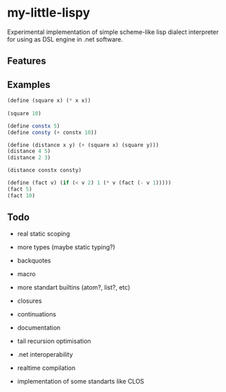 my-little-lispy
===============

Experimental implementation of simple scheme-like lisp dialect interpreter for using as DSL engine in .net software.

Features
--------

Examples
--------

```scheme
(define (square x) (* x x))
	
(square 10)

(define constx 5)
(define consty (+ constx 10))

(define (distance x y) (+ (square x) (square y)))
(distance 4 5)
(distance 2 3)

(distance constx consty)

(define (fact v) (if (< v 2) 1 (* v (fact (- v 1)))))
(fact 5)
(fact 10)            
```

Todo
----

- real static scoping
- more types (maybe static typing?)
- backquotes
- macro
- more standart builtins (atom?, list?, etc)
- closures
- continuations
- documentation

- tail recursion optimisation
- .net interoperability
- realtime compilation
- implementation of some standarts like CLOS
